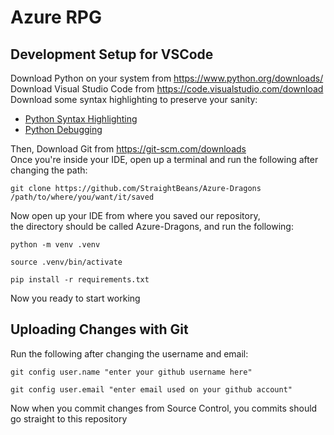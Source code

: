 # Azure RPG
## Development Setup for VSCode
Download Python on your system from https://www.python.org/downloads/ \
Download Visual Studio Code from https://code.visualstudio.com/download \
Download some syntax highlighting to preserve your sanity:
- [Python Syntax Highlighting](https://open-vsx.org/vscode/item?itemName=ms-python.python)
- [Python Debugging](https://open-vsx.org/vscode/item?itemName=ms-python.debugpy)

Then, Download Git from https://git-scm.com/downloads \
Once you're inside your IDE, open up a terminal and run the following after changing the path:
```
git clone https://github.com/StraightBeans/Azure-Dragons /path/to/where/you/want/it/saved
```
Now open up your IDE from where you saved our repository, \
the directory should be called Azure-Dragons, and run the following:
```
python -m venv .venv
```
```
source .venv/bin/activate
```
```
pip install -r requirements.txt
```
Now you ready to start working

## Uploading Changes with Git
Run the following after changing the username and email:
```
git config user.name "enter your github username here"
```
```
git config user.email "enter email used on your github account"
```
Now when you commit changes from Source Control, you commits should go straight to this repository
